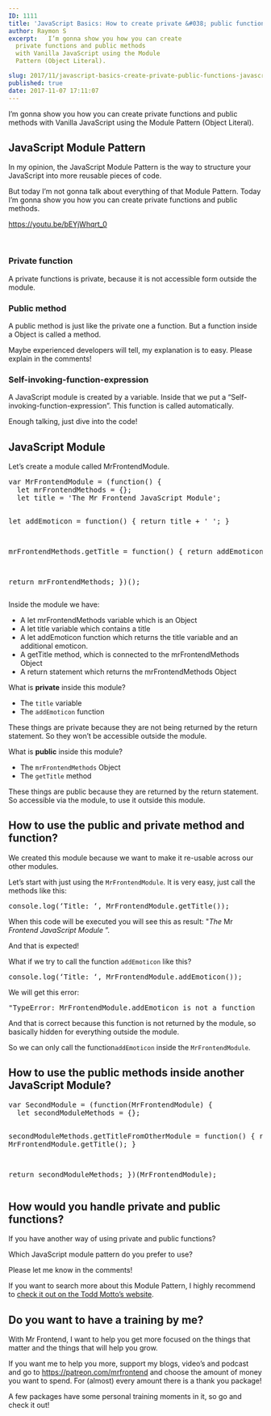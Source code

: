 ```yaml
---
ID: 1111
title: 'JavaScript Basics: How to create private &#038; public functions in JavaScript with the Module Pattern'
author: Raymon S
excerpt:   I’m gonna show you how you can create
  private functions and public methods
  with Vanilla JavaScript using the Module
  Pattern (Object Literal).

slug: 2017/11/javascript-basics-create-private-public-functions-javascript-module-pattern/
published: true
date: 2017-11-07 17:11:07
---
```

I’m gonna show you how you can create private functions and public methods with Vanilla JavaScript using the Module Pattern (Object Literal).
<h2>JavaScript Module Pattern</h2>
In my opinion, the JavaScript Module Pattern is the way to structure your JavaScript into more reusable pieces of code.

But today I’m not gonna talk about everything of that Module Pattern. Today I’m gonna show you how you can create private functions and public methods.

https://youtu.be/bEYjWhqrt_0

&nbsp;
<h3>Private function</h3>
A private functions is private, because it is not accessible form outside the module.
<h3>Public method</h3>
A public method is just like the private one a function. But a function inside a Object is called a method.

Maybe experienced developers will tell, my explanation is to easy. Please explain in the comments!
<h3>Self-invoking-function-expression</h3>
A JavaScript module is created by a variable. Inside that we put a “Self-invoking-function-expression”. This function is called automatically.

Enough talking, just dive into the code!
<h2>JavaScript Module</h2>
Let’s create a module called MrFrontendModule.
<pre>var MrFrontendModule = (function() {
  let mrFrontendMethods = {};
  let title = 'The Mr Frontend JavaScript Module';

  let addEmoticon = function() {
    return title + ' ';
  }

  mrFrontendMethods.getTitle = function() {
    return addEmoticon();
  }

  return mrFrontendMethods;
})();</pre>
Inside the module we have:
<ul>
 	<li>A let mrFrontendMethods variable which is an Object</li>
 	<li>A let title variable which contains a title</li>
 	<li>A let addEmoticon function which returns the title variable and an additional emoticon.</li>
 	<li>A getTitle method, which is connected to the mrFrontendMethods Object</li>
 	<li>A return statement which returns the mrFrontendMethods Object</li>
</ul>
What is <strong>private</strong> inside this module?
<ul>
 	<li>The <code>title</code> variable</li>
 	<li>The <code>addEmoticon</code> function</li>
</ul>
These things are private because they are not being returned by the return statement. So they won’t be accessible outside the module.

What is <strong>public</strong> inside this module?
<ul>
 	<li>The <code>mrFrontendMethods</code> Object</li>
 	<li>The <code>getTitle</code> method</li>
</ul>
These things are public because they are returned by the return statement. So accessible via the module, to use it outside this module.
<h2>How to use the public and private method and function?</h2>
We created this module because we want to make it re-usable across our other modules.

Let’s start with just using the <code>MrFrontendModule</code>. It is very easy, just call the methods like this:
<pre>console.log(‘Title: ‘, MrFrontendModule.getTitle());</pre>
When this code will be executed you will see this as result: "<em>The </em>Mr<em> Frontend JavaScript Module</em> ”.

And that is expected!

What if we try to call the function <code>addEmoticon</code> like this?
<pre>console.log(‘Title: ‘, MrFrontendModule.addEmoticon());</pre>
We will get this error:
<pre>"TypeError: MrFrontendModule.addEmoticon is not a function</pre>
And that is correct because this function is not returned by the module, so basically hidden for everything outside the module.

So we can only call the function<code>addEmoticon</code> inside the <code>MrFrontendModule</code>.
<h2>How to use the public methods inside another JavaScript Module?</h2>
<pre>var SecondModule = (function(MrFrontendModule) {
  let secondModuleMethods = {};

  secondModuleMethods.getTitleFromOtherModule = function() {
    return MrFrontendModule.getTitle();
  }

  return secondModuleMethods;
})(MrFrontendModule);</pre>
<h2>How would you handle private and public functions?</h2>
If you have another way of using private and public functions?

Which JavaScript module pattern do you prefer to use?

Please let me know in the comments!

If you want to search more about this Module Pattern, I highly recommend to <a href="https://toddmotto.com/mastering-the-module-pattern/" target="_blank" rel="noopener">check it out on the Todd Motto’s website</a>.
<h2><b>Do you want to have a training by me?</b></h2>
With Mr Frontend, I want to help you get more focused on the things that matter and the things that will help you grow.

If you want me to help you more, support my blogs, video’s and podcast and go to <a class="no-ajaxy" href="https://patreon.com/mrfrontend">https://patreon.com/mrfrontend</a> and choose the amount of money you want to spend. For (almost) every amount there is a thank you package!

A few packages have some personal training moments in it, so go and check it out!